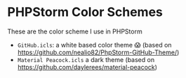 # PHPStorm Color Schemes

These are the color scheme I use in PHPStorm

- `GitHub.icls`: a white based color theme 😱 (based on https://github.com/nealio82/PhpStorm-GitHub-Theme/)
- `Material Peacock.icls` a dark theme (based on https://github.com/daylerees/material-peacock)
